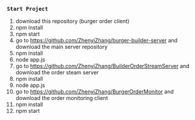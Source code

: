 ### `Start Project`
1. download this repository (burger order client)
2. npm install
3. npm start
4. go to https://github.com/ZhenyiZhang/burger-builder-server 
and download the main server repository
5. npm install
6. node app.js
7. go to https://github.com/ZhenyiZhang/BuilderOrderStreamServer and download the
order steam server
8. npm install
9. node app.js
10. go to https://github.com/ZhenyiZhang/BurgerOrderMonitor and download the order
monitoring client
11. npm install
12. npm start




